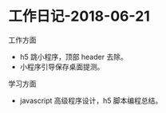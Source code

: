# 工作日记-2018-06-21

工作方面

- h5 跳小程序，顶部 header 去除。
- 小程序引导保存桌面提测。

学习方面

- javascript 高级程序设计，h5 脚本编程总结。
